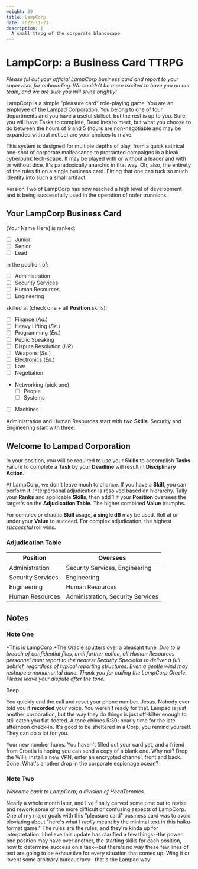 ```yaml
---
weight: 20
title: LampCorp
date: 2022-11-21
description: |
  A small ttrpg of the corporate blandscape
---
```

# LampCorp: a Business Card TTRPG
*Please fill out your official LampCorp business card and report to your supervisor for onboarding. We couldn't be more excited to have you on our team, and we are sure you will shine brightly!*

LampCorp is a simple "pleasure card" role-playing game. You are an employee of the Lampad Corporation. You belong to one of four departments and you have a useful skillset, but the rest is up to you. Sure, you will have Tasks to complete, Deadlines to meet, but what you choose to do between the hours of 9 and 5 (hours are non-negotiable and may be expanded without notice) are your choices to make. 

This system is designed for multiple depths of play, from a quick satirical one-shot of corporate malfeasance to protracted campaigns in a bleak cyberpunk tech-scape. It may be played with or without a leader and with or without dice. It's paradoxically anarchic in that way. Oh, also, the entirety of the rules fit on a single business card. Fitting that one can tuck so much identity into such a small artifact. 

Version Two of LampCorp has now reached a high level of development and is being successfully used in the operation of nofer trunnions.

## Your LampCorp Business Card
[Your Name Here] is ranked:
- [ ] Junior
- [ ] Senior
- [ ] Lead

in the position of:
- [ ] Administration
- [ ] Security Services
- [ ] Human Resources
- [ ] Engineering

skilled at (check one + all **Position** skills):
- [ ] Finance (*Ad.*)
- [ ] Heavy Lifting (*Se.*)
- [ ] Programming (*En.*)
- [ ] Public Speaking
- [ ] Dispute Resolution (*HR*)
- [ ] Weapons (*Se.*)
- [ ] Electronics (*En.*)
- [ ] Law
- [ ] Negotiation
- Networking (pick one)
  - [ ] People 
  - [ ] Systems
- [ ] Machines

Administration and Human Resources start with two **Skills**. Security and Engineering start with three.

## Welcome to Lampad Corporation
In your position, you will be required to use your **Skills** to accomplish **Tasks**. Failure to complete a **Task** by your **Deadline** will result in **Disciplinary Action**.

At LampCorp, we don't leave much to chance. If you have a **Skill**, you can perform it. Interpersonal adjudication is resolved based on hierarchy. Tally your **Ranks** and applicable **Skills**, then add 1 if your **Position** oversees the target's on the **Adjudication Table**. The higher combined **Value** triumphs.

For complex or chaotic **Skill** usage, **a single d6** may be used. Roll at or under your **Value** to succeed. For complex adjudication, the highest *successful* roll wins.

### Adjudication Table
| Position | Oversees |
|----------|----------|
| Administration     | Security Services, Engineering |
| Security Services      | Engineering      |
| Engineering      | Human Resources       |
| Human Resources       | Administration, Security Services |

## Notes
### Note One

*This is LampCorp.*The Oracle sputters over a pleasant tune. *Due to a breach of confidential files, until further notice, all Human Resources personnel must report to the nearest Security Specialist to deliver a full debrief, regardless of typical reporting structures. Even a gentle wind may reshape a monumental dune. Thank you for calling the LampCorp Oracle. Please leave your dispute after the tone.*

Beep.

You quickly end the call and reset your phone number. Jesus. Nobody ever told you it **recorded** your voice. You weren't ready for that. Lampad is just another corporation, but the way they do things is just off-kilter enough to still catch you flat-footed. A tone chimes 5:30; nearly time for the late afternoon check-in. It's good to be sheltered in a Corp, you remind yourself. They can do a lot for you. 

Your new number hums. You haven't filled out your card yet, and a friend from Croatia is hoping you can send a copy of a blank one. Why not? Drop the WiFi, install a new VPN, enter an encrypted channel, front and back. Done. What's another drop in the corporate espionage ocean?

### Note Two
*Welcome back to LampCorp, a division of HecaTeronics.*

Nearly a whole month later, and I've finally carved some time out to revise and rework some of the more difficult or confusing aspects of LampCorp. One of my major goals with this "pleasure card" business card was to avoid bloviating about "here's what I *really* meant by the minimal text in this haiku-format game." The rules are the rules, and they're kinda up for interpretation. I believe this update has clarified a few things--the power one position may have over another, the starting skills for each position, how to determine success on a task--but there's no way these few lines of text are going to be exhaustive for every situation that comes up. Wing it or invent some arbitrary bureaucracy--that's the Lampad way!
